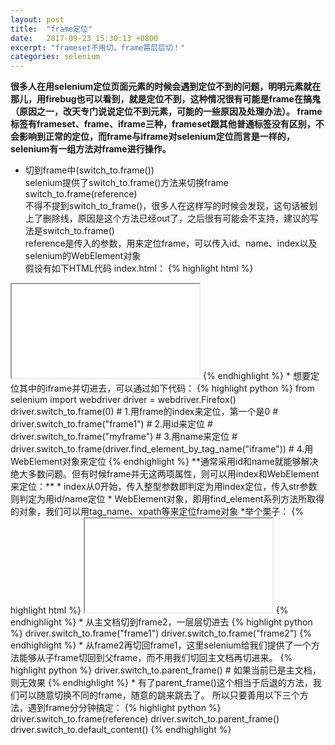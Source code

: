 ```yaml
---
layout: post
title:  "frame定位"
date:   2017-09-23 15:30:13 +0800
excerpt: "frameset不用切，frame需层层切！"
categories: selenium
---
```



**很多人在用selenium定位页面元素的时候会遇到定位不到的问题，明明元素就在那儿，用firebug也可以看到，就是定位不到，这种情况很有可能是frame在搞鬼（原因之一，改天专门说说定位不到元素，可能的一些原因及处理办法）。
frame标签有frameset、frame、iframe三种，frameset跟其他普通标签没有区别，不会影响到正常的定位，而frame与iframe对selenium定位而言是一样的，selenium有一组方法对frame进行操作。**
* 切到frame中(switch_to.frame())    
selenium提供了switch_to.frame()方法来切换frame    
switch_to.frame(reference)    
不得不提到switch_to_frame()，很多人在这样写的时候会发现，这句话被划上了删除线，原因是这个方法已经out了，之后很有可能会不支持，建议的写法是switch_to.frame()    
reference是传入的参数，用来定位frame，可以传入id、name、index以及selenium的WebElement对象    
假设有如下HTML代码 index.html：
{% highlight html %}
<html lang="en">
<head>
    <title>FrameTest</title>
</head>
<body>
<iframe src="a.html" id="frame1" name="myframe"></iframe>
</body>
</html>
{% endhighlight %}
* 想要定位其中的iframe并切进去，可以通过如下代码：
{% highlight python %}
from selenium import webdriver
driver = webdriver.Firefox()
driver.switch_to.frame(0)  # 1.用frame的index来定位，第一个是0
# driver.switch_to.frame("frame1")  # 2.用id来定位
# driver.switch_to.frame("myframe")  # 3.用name来定位
# driver.switch_to.frame(driver.find_element_by_tag_name("iframe"))  # 4.用WebElement对象来定位
{% endhighlight %}
**通常采用id和name就能够解决绝大多数问题。但有时候frame并无这两项属性，则可以用index和WebElement来定位：**
* index从0开始，传入整型参数即判定为用index定位，传入str参数则判定为用id/name定位
* WebElement对象，即用find_element系列方法所取得的对象，我们可以用tag_name、xpath等来定位frame对象
*举个栗子：
{% highlight html %}
<iframe src="myframetest.html" />
{% endhighlight %}
* 用xpath定位，传入WebElement对象：
{% highlight python %}
driver.switch_to.frame(driver.find_element_by_xpath("//iframe[contains(@src,'myframe')]"))
{% endhighlight %}
* 从frame中切回主文档(switch_to.default_content())
切到frame中之后，我们便不能继续操作主文档的元素，这时如果想操作主文档内容，则需切回主文档。
{% highlight python %}
driver.switch_to.default_content()
{% endhighlight %}
* 嵌套frame的操作(switch_to.parent_frame())
有时候我们会遇到嵌套的frame，如下：
{% highlight html %}
<html>
    <iframe id="frame1">
        <iframe id="frame2" / >
    </iframe>
</html>
{% endhighlight %}
* 从主文档切到frame2，一层层切进去
{% highlight python %}
driver.switch_to.frame("frame1")
driver.switch_to.frame("frame2")
{% endhighlight %}
* 从frame2再切回frame1，这里selenium给我们提供了一个方法能够从子frame切回到父frame，而不用我们切回主文档再切进来。
{% highlight python %}
driver.switch_to.parent_frame()  # 如果当前已是主文档，则无效果
{% endhighlight %}
* 有了parent_frame()这个相当于后退的方法，我们可以随意切换不同的frame，随意的跳来跳去了。
所以只要善用以下三个方法，遇到frame分分钟搞定：
{% highlight python %}
driver.switch_to.frame(reference)
driver.switch_to.parent_frame()
driver.switch_to.default_content()
{% endhighlight %}
